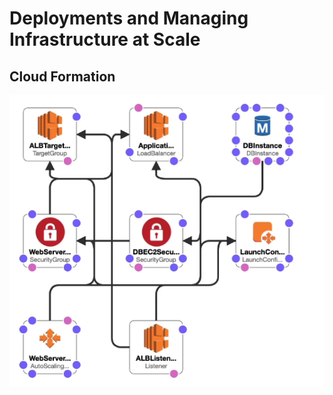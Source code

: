 Deployments and Managing Infrastructure at Scale
================================================

Cloud Formation
---------------

![Stack Designer](../assets/images/08A-stack-designer.png)
